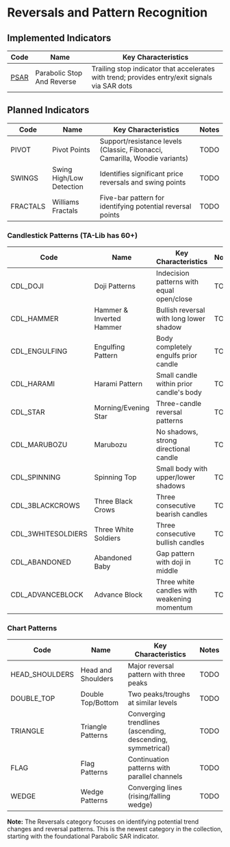 # Reversals and Pattern Recognition

## Implemented Indicators

| Code | Name | Key Characteristics |
| ------------ | --------------------------------------- | --------------------------------------------------------------------------------------- |
| [PSAR](/indicators/reversals/psar.md) | Parabolic Stop And Reverse | Trailing stop indicator that accelerates with trend; provides entry/exit signals via SAR dots |

## Planned Indicators

| Code | Name | Key Characteristics | Notes |
| ------------ | --------------------------------------- | --------------------------------------------------------------------------------------- | ----- |
| PIVOT | Pivot Points | Support/resistance levels (Classic, Fibonacci, Camarilla, Woodie variants) | TODO |
| SWINGS | Swing High/Low Detection | Identifies significant price reversals and swing points | TODO |
| FRACTALS | Williams Fractals | Five-bar pattern for identifying potential reversal points | TODO |

### Candlestick Patterns (TA-Lib has 60+)

| Code | Name | Key Characteristics | Notes |
| ------------ | --------------------------------------- | --------------------------------------------------------------------------------------- | ----- |
| CDL_DOJI | Doji Patterns | Indecision patterns with equal open/close | TODO |
| CDL_HAMMER | Hammer & Inverted Hammer | Bullish reversal with long lower shadow | TODO |
| CDL_ENGULFING | Engulfing Pattern | Body completely engulfs prior candle | TODO |
| CDL_HARAMI | Harami Pattern | Small candle within prior candle's body | TODO |
| CDL_STAR | Morning/Evening Star | Three-candle reversal patterns | TODO |
| CDL_MARUBOZU | Marubozu | No shadows, strong directional candle | TODO |
| CDL_SPINNING | Spinning Top | Small body with upper/lower shadows | TODO |
| CDL_3BLACKCROWS | Three Black Crows | Three consecutive bearish candles | TODO |
| CDL_3WHITESOLDIERS | Three White Soldiers | Three consecutive bullish candles | TODO |
| CDL_ABANDONED | Abandoned Baby | Gap pattern with doji in middle | TODO |
| CDL_ADVANCEBLOCK | Advance Block | Three white candles with weakening momentum | TODO |

### Chart Patterns

| Code | Name | Key Characteristics | Notes |
| ------------ | --------------------------------------- | --------------------------------------------------------------------------------------- | ----- |
| HEAD_SHOULDERS | Head and Shoulders | Major reversal pattern with three peaks | TODO |
| DOUBLE_TOP | Double Top/Bottom | Two peaks/troughs at similar levels | TODO |
| TRIANGLE | Triangle Patterns | Converging trendlines (ascending, descending, symmetrical) | TODO |
| FLAG | Flag Patterns | Continuation patterns with parallel channels | TODO |
| WEDGE | Wedge Patterns | Converging lines (rising/falling wedge) | TODO |

**Note:** The Reversals category focuses on identifying potential trend changes and reversal patterns. This is the newest category in the collection, starting with the foundational Parabolic SAR indicator.
